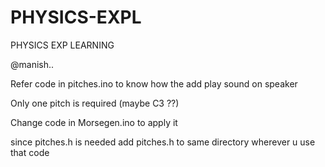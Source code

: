 # PHYSICS-EXPL
PHYSICS EXP LEARNING
 
 @manish..
 
Refer code in pitches.ino to know how the add play sound on speaker

Only one pitch is required (maybe C3 ??)

Change code in Morsegen.ino to apply it

since pitches.h is needed add pitches.h to same directory wherever u use that code
